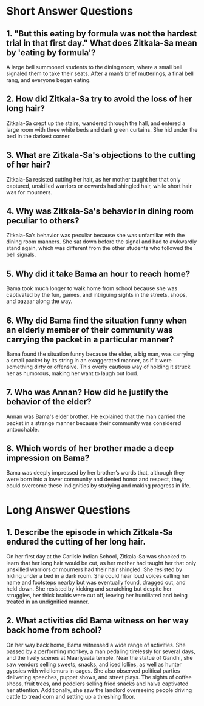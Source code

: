 # Short Answer Questions 
## 1. "But this eating by formula was not the hardest trial in that first day." What does Zitkala-Sa mean by 'eating by formula'? 
A large bell summoned students to the dining room, where a small bell signaled them to take their seats. After a man’s brief mutterings, a final bell rang, and everyone began eating.

## 2. How did Zitkala-Sa try to avoid the loss of her long hair? 
Zitkala-Sa crept up the stairs, wandered through the hall, and entered a large room with three white beds and dark green curtains. She hid under the bed in the darkest corner.

## 3. What are Zitkala-Sa's objections to the cutting of her hair? 
Zitkala-Sa resisted cutting her hair, as her mother taught her that only captured, unskilled warriors or cowards had shingled hair, while short hair was for mourners.

## 4. Why was Zitkala-Sa's behavior in dining room peculiar to others? 
Zitkala-Sa’s behavior was peculiar because she was unfamiliar with the dining room manners. She sat down before the signal and had to awkwardly stand again, which was different from the other students who followed the bell signals.

## 5. Why did it take Bama an hour to reach home? 
Bama took much longer to walk home from school because she was captivated by the fun, games, and intriguing sights in the streets, shops, and bazaar along the way.

## 6. Why did Bama find the situation funny when an elderly member of their community was carrying the packet in a particular manner? 
Bama found the situation funny because the elder, a big man, was carrying a small packet by its string in an exaggerated manner, as if it were something dirty or offensive. This overly cautious way of holding it struck her as humorous, making her want to laugh out loud.

## 7. Who was Annan? How did he justify the behavior of the elder?
Annan was Bama's elder brother. He explained that the man carried the packet in a strange manner because their community was considered untouchable. 

## 8. Which words of her brother made a deep impression on Bama? 
Bama was deeply impressed by her brother’s words that, although they were born into a lower community and denied honor and respect, they could overcome these indignities by studying and making progress in life.


# Long Answer Questions 
## 1. Describe the episode in which Zitkala-Sa endured the cutting of her long hair.
On her first day at the Carlisle Indian School, Zitkala-Sa was shocked to learn that her long hair would be cut, as her mother had taught her that only unskilled warriors or mourners had their hair shingled. She resisted by hiding under a bed in a dark room. She could hear loud voices calling her name and footsteps nearby but was eventually found, dragged out, and held down. She resisted by kicking and scratching but despite her struggles, her thick braids were cut off, leaving her humiliated and being treated in an undignified manner. 

## 2. What activities did Bama witness on her way back home from school? 
On her way back home, Bama witnessed a wide range of activities. She passed by a performing monkey, a man pedaling tirelessly for several days, and the lively scenes at Maariyaata temple. Near the statue of Gandhi, she saw vendors selling sweets, snacks, and iced lollies, as well as hunter gypsies with wild lemurs in cages. She also observed political parties delivering speeches, puppet shows, and street plays. The sights of coffee shops, fruit trees, and peddlers selling fried snacks and halva captivated her attention. Additionally, she saw the landlord overseeing people driving cattle to tread corn and setting up a threshing floor.